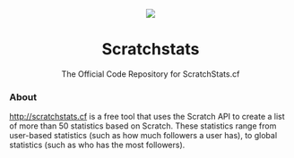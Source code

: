<p align="center"> <img src="https://github.com/scratchuserstats/scratchstats/blob/master/images/logo.png"/> </p>
<h1 align="center"> Scratchstats </h1>
<p align="center"> The Official Code Repository for ScratchStats.cf </p>


### About
http://scratchstats.cf is a free tool that uses the Scratch API to create a list of more than 50 statistics based on Scratch. These statistics range from user-based statistics (such as how much followers a user has), to global statistics (such as who has the most followers). 
